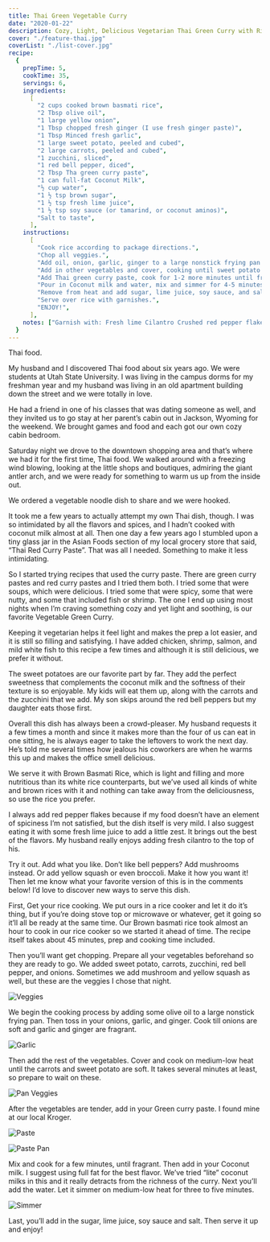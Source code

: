 ```yaml
---
title: Thai Green Vegetable Curry
date: "2020-01-22"
description: Cozy, Light, Delicious Vegetarian Thai Green Curry with Rice.
cover: "./feature-thai.jpg"
coverList: "./list-cover.jpg"
recipe:
  {
    prepTime: 5,
    cookTime: 35,
    servings: 6,
    ingredients:
      [
        "2 cups cooked brown basmati rice",
        "2 Tbsp olive oil",
        "1 large yellow onion",
        "1 Tbsp chopped fresh ginger (I use fresh ginger paste)",
        "1 Tbsp Minced fresh garlic",
        "1 large sweet potato, peeled and cubed",
        "2 large carrots, peeled and cubed",
        "1 zucchini, sliced",
        "1 red bell pepper, diced",
        "2 Tbsp Tha green curry paste",
        "1 can full-fat Coconut Milk",
        "½ cup water",
        "1 ½ tsp brown sugar",
        "1 ½ tsp fresh lime juice",
        "1 ½ tsp soy sauce (or tamarind, or coconut aminos)",
        "Salt to taste",
      ],
    instructions:
      [
        "Cook rice according to package directions.",
        "Chop all veggies.",
        "Add oil, onion, garlic, ginger to a large nonstick frying pan on meduim-low heat, cook until onions are soft and ginger and garlic are fragrant.",
        "Add in other vegetables and cover, cooking until sweet potato and carrots are soft (At least 10-12 minutes on Med-Low heat).",
        "Add Thai green curry paste, cook for 1-2 more minutes until fragrant and incorporated.",
        "Pour in Coconut milk and water, mix and simmer for 4-5 minutes uncovered.",
        "Remove from heat and add sugar, lime juice, soy sauce, and salt.",
        "Serve over rice with garnishes.",
        "ENJOY!",
      ],
    notes: ["Garnish with: Fresh lime Cilantro Crushed red pepper flakes"],
  }
---
```


Thai food.

My husband and I discovered Thai food about six years ago. We were students at Utah State University. I was living in the campus dorms for my freshman year and my husband was living in an old apartment building down the street and we were totally in love.

He had a friend in one of his classes that was dating someone as well, and they invited us to go stay at her parent’s cabin out in Jackson, Wyoming for the weekend. We brought games and food and each got our own cozy cabin bedroom.

Saturday night we drove to the downtown shopping area and that’s where we had it for the first time, Thai food. We walked around with a freezing wind blowing, looking at the little shops and boutiques, admiring the giant antler arch, and we were ready for something to warm us up from the inside out.

We ordered a vegetable noodle dish to share and we were hooked.

It took me a few years to actually attempt my own Thai dish, though. I was so intimidated by all the flavors and spices, and I hadn’t cooked with coconut milk almost at all. Then one day a few years ago I stumbled upon a tiny glass jar in the Asian Foods section of my local grocery store that said, “Thai Red Curry Paste”. That was all I needed. Something to make it less intimidating.

So I started trying recipes that used the curry paste. There are green curry pastes and red curry pastes and I tried them both. I tried some that were soups, which were delicious. I tried some that were spicy, some that were nutty, and some that included fish or shrimp. The one I end up using most nights when I’m craving something cozy and yet light and soothing, is our favorite Vegetable Green Curry.

Keeping it vegetarian helps it feel light and makes the prep a lot easier, and it is still so filling and satisfying. I have added chicken, shrimp, salmon, and mild white fish to this recipe a few times and although it is still delicious, we prefer it without.

The sweet potatoes are our favorite part by far. They add the perfect sweetness that complements the coconut milk and the softness of their texture is so enjoyable. My kids will eat them up, along with the carrots and the zucchini that we add. My son skips around the red bell peppers but my daughter eats those first.

Overall this dish has always been a crowd-pleaser. My husband requests it a few times a month and since it makes more than the four of us can eat in one sitting, he is always eager to take the leftovers to work the next day. He’s told me several times how jealous his coworkers are when he warms this up and makes the office smell delicious.

We serve it with Brown Basmati Rice, which is light and filling and more nutritious than its white rice counterparts, but we’ve used all kinds of white and brown rices with it and nothing can take away from the deliciousness, so use the rice you prefer.

I always add red pepper flakes because if my food doesn’t have an element of spiciness I’m not satisfied, but the dish itself is very mild. I also suggest eating it with some fresh lime juice to add a little zest. It brings out the best of the flavors. My husband really enjoys adding fresh cilantro to the top of his.

Try it out. Add what you like. Don’t like bell peppers? Add mushrooms instead. Or add yellow squash or even broccoli. Make it how you want it! Then let me know what your favorite version of this is in the comments below! I’d love to discover new ways to serve this dish.

First, Get your rice cooking. We put ours in a rice cooker and let it do it’s thing, but if you’re doing stove top or microwave or whatever, get it going so it’ll all be ready at the same time. Our Brown basmati rice took almost an hour to cook in our rice cooker so we started it ahead of time. The recipe itself takes about 45 minutes, prep and cooking time included.

Then you’ll want get chopping. Prepare all your vegetables beforehand so they are ready to go. We added sweet potato, carrots, zucchini, red bell pepper, and onions. Sometimes we add mushroom and yellow squash as well, but these are the veggies I chose that night.

![Veggies](./veggies.jpg)

We begin the cooking process by adding some olive oil to a large nonstick frying pan. Then toss in your onions, garlic, and ginger. Cook till onions are soft and garlic and ginger are fragrant.

![Garlic](./garlic.jpg)

Then add the rest of the vegetables. Cover and cook on medium-low heat until the carrots and sweet potato are soft. It takes several minutes at least, so prepare to wait on these.

![Pan Veggies](./pan-veggies.jpg)

After the vegetables are tender, add in your Green curry paste. I found mine at our local Kroger.

![Paste](./paste.jpg)

![Paste Pan](./paste-pan.jpg)

Mix and cook for a few minutes, until fragrant. Then add in your Coconut milk. I suggest using full fat for the best flavor. We’ve tried “lite” coconut milks in this and it really detracts from the richness of the curry. Next you’ll add the water. Let it simmer on medium-low heat for three to five minutes.

![Simmer](./simmer.jpg)

Last, you’ll add in the sugar, lime juice, soy sauce and salt. Then serve it up and enjoy!

